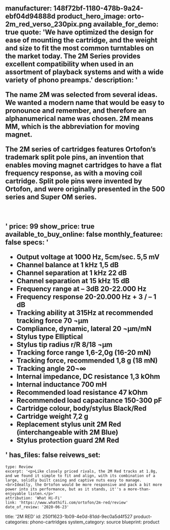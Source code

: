 manufacturer: 148f72bf-1180-478b-9a24-ebf04d94888d
product_hero_image: orto-2m_red_verso_230pix.png
available_for_demo: true
quote: 'We have optimized the design for ease of mounting the cartridge, and the weight and size to fit the most common turntables on the market today. The 2M Series provides excellent compatibility when used in an assortment of playback systems and with a wide variety of phono preamps.'
description: '<p>The name 2M was selected from several ideas. We wanted a modern name that would be easy to pronounce and remember, and therefore an alphanumerical name was chosen. 2M means MM, which is the abbreviation for moving magnet.</p><p>The 2M series of cartridges features Ortofon’s trademark split pole pins, an invention that enables moving magnet cartridges to have a flat frequency response, as with a moving coil cartridge. Split pole pins were invented by Ortofon, and were originally presented in the 500 series and Super OM series.</p><p><br></p>'
price: 99
show_price: true
available_to_buy_online: false
monthly_featuree: false
specs: '<ul><li>Output voltage at 1000 Hz, 5cm/sec. 5,5 mV</li><li>Channel balance at 1 kHz 1,5 dB</li><li>Channel separation at 1 kHz 22 dB</li><li>Channel separation at 15 kHz 15 dB</li><li>Frequency range at – 3dB 20-22.000 Hz</li><li>Frequency response 20-20.000 Hz + 3 / – 1 dB</li><li>Tracking ability at 315Hz at recommended tracking force 70 ¬µm</li><li>Compliance, dynamic, lateral 20 ¬µm/mN</li><li>Stylus type Elliptical</li><li>Stylus tip radius r/R 8/18 ¬µm</li><li>Tracking force range 1,6-2,0g (16-20 mN)</li><li>Tracking force, recommended 1,8 g (18 mN)</li><li>Tracking angle 20¬∞</li><li>Internal impedance, DC resistance 1,3 kOhm</li><li>Internal inductance 700 mH</li><li>Recommended load resistance 47 kOhm</li><li>Recommended load capacitance 150-300 pF</li><li>Cartridge colour, body/stylus Black/Red</li><li>Cartridge weight 7,2 g</li><li>Replacement stylus unit 2M Red (interchangeable with 2M Blue)</li><li>Stylus protection guard 2M Red</li></ul>'
has_files: false
reivews_set:
  -
    type: Review
    excerpt: '<p>Like closely priced rivals, the 2M Red tracks at 1.8g, and we found it simple to fit and align, with its combination of a large, solidly built casing and captive nuts easy to manage.<br>Ideally, the Ortofon would be more responsive and pack a bit more power into its performance, but as it stands, it''s a more-than-enjoyable listen.</p>'
    attribution: 'What Hi-Fi'
    link: 'https://www.whathifi.com/ortofon/2m-red/review'
    date_of_review: '2020-06-23'
title: '2M RED'
id: 250f1623-1b09-4e0d-81dd-9ec0a5d4f527
product-categories: phono-cartridges
system_category: source
blueprint: product
